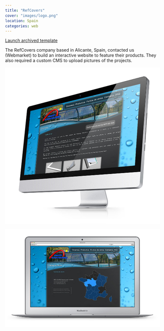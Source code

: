 ```yaml
---
title: "RefCovers"
cover: "images/logo.png"
location: Spain
categories: web
---
```


<p class="align-center">
<a class="btn" href="http://work.joanmira.com/webs/refcovers/" target="_blank">Launch archived template</a></p>

The RefCovers company based in Alicante, Spain, contacted us (Webmarket) to build an interactive website to feature their products. They also required a custom CMS to upload pictures of the projects.

![](./images/1.jpg)

![](./images/2.jpg)

